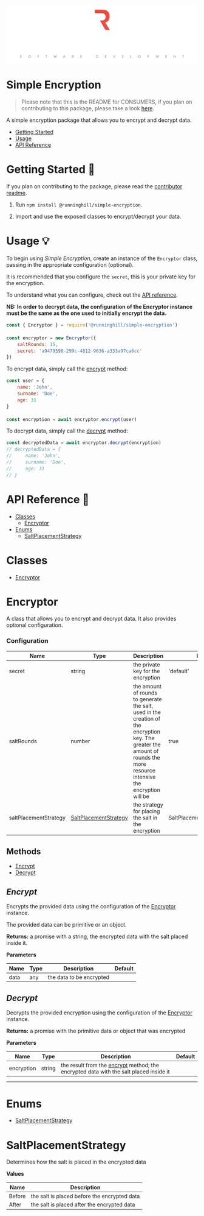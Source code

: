 ![Runninghill Logo](https://github.com/Runninghill/simple-encryption/blob/main/runninghill.png?raw=true "Runninghill")

# Simple Encryption

> Please note that this is the README for CONSUMERS, if you
> plan on contributing to this package, please take a
> look [here](https://github.com/Runninghill/simple-encryption/blob/main/CONTRIBUTOR_README.md).

A simple encryption package that allows you to encrypt and decrypt data.

- [Getting Started](#Getting-Started-🏁)
- [Usage](#Usage-💡)
- [API Reference](#API-Reference-📖)

# Getting Started 🏁

If you plan on contributing to the package, please read the [contributor readme](https://github.com/Runninghill/simple-encryption/blob/main/CONTRIBUTOR_README.md).

1. Run `npm install @runninghill/simple-encryption`.

2. Import and use the exposed classes to encrypt/decrypt your data.

# Usage 💡

To begin using *Simple Encryption*, create an instance of the `Encryptor` class, 
passing in the appropriate configuration (optional).

It is recommended that you configure the `secret`, this is your private key for the encryption.

To understand what you can configure, check out the [API reference](#Encryptor).

**NB: In order to decrypt data, the configuration of the Encryptor instance 
must be the same as the one used to initially encrypt the data.**

```javascript
const { Encryptor } = require('@runninghill/simple-encryption')

const encryptor = new Encryptor({
    saltRounds: 15,
    secret: 'a9479590-299c-4812-9636-a333a97ca6cc'
})
```

To encrypt data, simply call the [encrypt](#*Encrypt*) method:

```javascript
const user = {
    name: 'John',
    surname: 'Doe',
    age: 31
}

const encryption = await encryptor.encrypt(user)
```

To decrypt data, simply call the [decrypt](#*Decrypt*) method:

```javascript
const decryptedData = await encryptor.decrypt(encryption)
// decryptedData = {
//     name: 'John',
//     surname: 'Doe',
//     age: 31
// }
```

# API Reference 📖

- [Classes](#Classes)
  - [Encryptor](#Encryptor)
- [Enums](#Enums)
  - [SaltPlacementStrategy](#SaltPlacementStrategy)

# Classes
- [Encryptor](#Encryptor)

# Encryptor

A class that allows you to encrypt and decrypt data. It also provides optional configuration.

### Configuration

|Name|Type|Description|Default|
|----|----|-----------|-------|
|secret|string|the private key for the encryption|'default'|
|saltRounds|number|the amount of rounds to generate the salt, used in the creation of the encryption key. The greater the amount of rounds the more resource intensive the encryption will be|true|
|saltPlacementStrategy|[SaltPlacementStrategy](#SaltPlacementStrategy)|the strategy for placing the salt in the encryption|SaltPlacementStrategy.Before

## Methods
- [Encrypt](#*Encrypt*)
- [Decrypt](#*Decrypt*)

## *Encrypt*

Encrypts the provided data using the configuration of the [Encryptor](#encryptor) instance.

The provided data can be primitive or an object.

**Returns:** a promise with a string, the encrypted data with the salt placed inside it.

**Parameters**

|Name|Type|Description|Default|
|----|----|-----------|-------|
|data|any|the data to be encrypted|

## *Decrypt*

Decrypts the provided encryption using the configuration of the [Encryptor](#encryptor) instance.

**Returns:** a promise with the primitive data or object that was encrypted

**Parameters**

|Name|Type|Description|Default|
|----|----|-----------|-------|
|encryption|string|the result from the [encrypt](#*Encrypt*) method; the encrypted data with the salt placed inside it|

***

# Enums
- [SaltPlacementStrategy](#SaltPlacementStrategy)

# SaltPlacementStrategy

Determines how the salt is placed in the encrypted data

**Values**

|Name|Description|
|----|-----------|
|Before|the salt is placed before the encrypted data|
|After|the salt is placed after the encrypted data|
